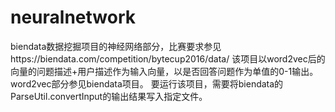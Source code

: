 # neuralnetwork
biendata数据挖掘项目的神经网络部分，比赛要求参见https://biendata.com/competition/bytecup2016/data/
该项目以word2vec后的向量的问题描述+用户描述作为输入向量，以是否回答问题作为单值的0-1输出。
word2vec部分参见biendata项目。
要运行该项目，需要将biendata的ParseUtil.convertInput的输出结果写入指定文件。

